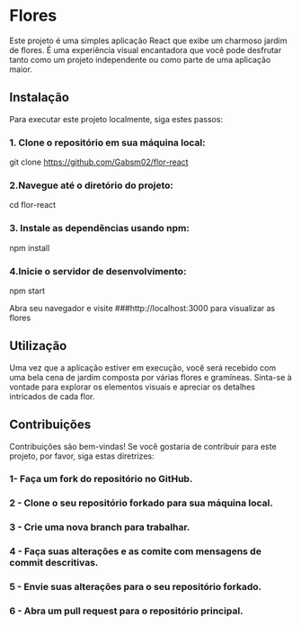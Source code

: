 # Flores
Este projeto é uma simples aplicação React que exibe um charmoso jardim de flores. É uma experiência visual encantadora que você pode desfrutar tanto como um projeto independente ou como parte de uma aplicação maior.

## Instalação
Para executar este projeto localmente, siga estes passos:

### 1. Clone o repositório em sua máquina local:
 git clone https://github.com/Gabsm02/flor-react

### 2.Navegue até o diretório do projeto:
 cd flor-react
 
### 3. Instale as dependências usando npm:
  npm install

### 4.Inicie o servidor de desenvolvimento:
  npm start
  
Abra seu navegador e visite ###http://localhost:3000 para visualizar as flores

## Utilização
Uma vez que a aplicação estiver em execução, você será recebido com uma bela cena de jardim composta por várias flores e gramíneas. Sinta-se à vontade para explorar os elementos visuais e apreciar os detalhes intricados de cada flor.

## Contribuições
Contribuições são bem-vindas! Se você gostaria de contribuir para este projeto, por favor, siga estas diretrizes:

### 1- Faça um fork do repositório no GitHub.
### 2 - Clone o seu repositório forkado para sua máquina local.
### 3 - Crie uma nova branch para trabalhar.
### 4 - Faça suas alterações e as comite com mensagens de commit descritivas.
### 5 - Envie suas alterações para o seu repositório forkado.
### 6 - Abra um pull request para o repositório principal.
